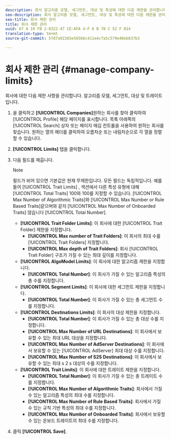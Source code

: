 ```yaml
---
description: 회사 알고리즘 모델, 세그먼트, 대상 및 특성에 대한 다음 제한을 관리합니다.
seo-description: 회사 알고리즘 모델, 세그먼트, 대상 및 특성에 대한 다음 제한을 관리합니다.
seo-title: 회사 제한 관리
title: 회사 제한 관리
uuid: 67 A 19 FB 2-8322-47 CE-AFA 4-F 6 B 78 C 52 F 814
translation-type: tm+mt
source-git-commit: 57d7a92265e565b6c411e4cfa5c579e40eb837b3

---
```



# 회사 제한 관리 {#manage-company-limits}

회사에 대한 다음 제한 사항을 관리합니다. 알고리즘 모델, 세그먼트, 대상 및 트레이트입니다.

<!-- t_company_limits.xml -->

1. 을 클릭하고 **[!UICONTROL Companies]**&#x200B;원하는 회사를 찾아 클릭하여 [!UICONTROL Profile] 해당 페이지를 표시합니다. 목록 아래쪽의 [!UICONTROL Search] 상자 또는 페이지 매김 컨트롤을 사용하여 원하는 회사를 찾습니다. 원하는 열의 헤더를 클릭하여 오름차순 또는 내림차순으로 각 열을 정렬할 수 있습니다.
1. **[!UICONTROL Limits]** 탭을 클릭합니다.
1. 다음 필드를 채웁니다.

   >[!NOTE]
   >
   >필드가 비어 있으면 기본값은 현재 무제한입니다. 모든 필드는 독립적입니다. 예를 들어 [!UICONTROL Trait Limits] , 섹션에서 다른 특성 유형에 대해 [!UICONTROL Total Traits] 100와 100를 지정할 수 있습니다. [!UICONTROL Max Number of Algorithmic Traits]와 [!UICONTROL Max Number or Rule Based Traits]같으며와 같지 [!UICONTROL Max Number of Onboarded Traits] 않습니다 [!UICONTROL Total Number].

   * **[!UICONTROL Trait Folder Limits]**: 이 회사에 대한 [!UICONTROL Trait Folder] 제한을 지정합니다.
      * **[!UICONTROL Max number of Trait Folders]**: 이 회사의 최대 수를 [!UICONTROL Trait Folders] 지정합니다.
      * **[!UICONTROL Max depth of Trait Folders]**: 회사 [!UICONTROL Trait Folder] 구조가 가질 수 있는 최대 깊이를 지정합니다.
   * **[!UICONTROL AlgoModel Limits]**: 이 회사에 대한 알고리즘 제한을 지정합니다.
      * **[!UICONTROL Total Number]**: 이 회사가 가질 수 있는 알고리즘 특성의 총 수를 지정합니다.
   * **[!UICONTROL Segment Limits]**: 이 회사에 대한 세그먼트 제한을 지정합니다.
      * **[!UICONTROL Total Number]**: 이 회사가 가질 수 있는 총 세그먼트 수를 지정합니다.
   * **[!UICONTROL Destinations Limits]**: 이 회사의 대상 제한을 지정합니다.
      * **[!UICONTROL Total Number]**: 이 회사가 가질 수 있는 총 대상 수를 지정합니다.
      * **[!UICONTROL Max Number of URL Destinations]**: 이 회사에서 보유할 수 있는 최대 URL 대상을 지정합니다.
      * **[!UICONTROL Max Number of AdServer Destinations]**: 이 회사에서 보유할 수 있는 [!UICONTROL AdServer] 최대 대상 수를 지정합니다.
      * **[!UICONTROL Max Number of S2S Destinations]**: 이 회사에서 보유할 수 있는 최대 s 2 s 대상의 수를 지정합니다.
   * **[!UICONTROL Trait Limits]**: 이 회사에 대한 트레이트 제한을 지정합니다.
      * **[!UICONTROL Total Number]**: 이 회사가 가질 수 있는 총 트레이트 수를 지정합니다.
      * **[!UICONTROL Max Number of Algorithmic Traits]**: 회사에서 가질 수 있는 알고리즘 특성의 최대 수를 지정합니다.
      * **[!UICONTROL Max Number of Rule Based Traits]**: 회사에서 가질 수 있는 규칙 기반 특성의 최대 수를 지정합니다.
      * **[!UICONTROL Max Number of Onboarded Traits]**: 회사에서 보유할 수 있는 온보드 트레이트의 최대 수를 지정합니다.
1. 클릭 **[!UICONTROL Save]**.
